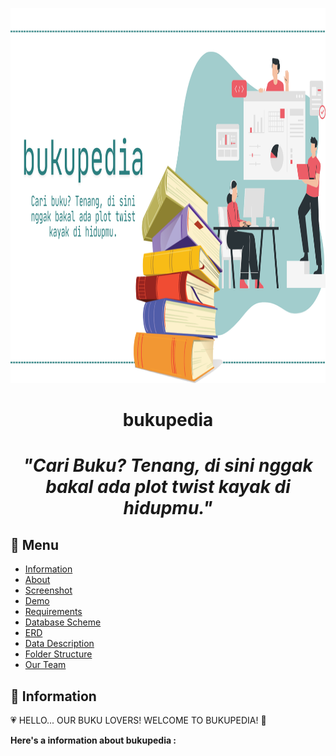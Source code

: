 <p align="center">
  <img width="1050" height="600" src="image/header.png">
</p>

<div align="center">

# bukupedia
# _"Cari Buku? Tenang, di sini nggak bakal ada plot twist kayak di hidupmu."_
</div>

## :bookmark_tabs: Menu

- [Information](#pushpin-Information)
- [About](#clipboard-About)
- [Screenshot](#camera-Screenshot)
- [Demo](#card_file_box-Demo)
- [Requirements](#exclamation-Requirements)
- [Database Scheme](#floppy_disk-Database-Scheme)
- [ERD](#rotating_light-ERD)
- [Data Description](#heavy_check_mark-Data-Description)
- [Folder Structure](#open_file_folder-Folder-Structure)
- [Our Team](#heavy_heart_exclamation-Our-Team)

## :pushpin: Information
:heartpulse: HELLO... OUR BUKU LOVERS!
WELCOME TO BUKUPEDIA! :wave:

**Here's a information about bukupedia :**
